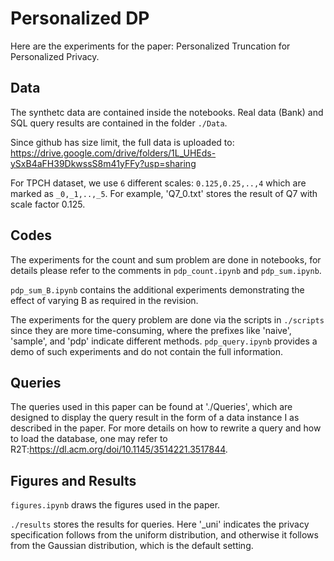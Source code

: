 # Personalized DP
Here are the experiments for the paper: Personalized Truncation for Personalized Privacy. 

## Data
The synthetc data are contained inside the notebooks. Real data (Bank) and SQL query results are contained in the folder `./Data`. 

Since github has size limit, the full data is uploaded to: https://drive.google.com/drive/folders/1L_UHEds-ySxB4aFH39DkwssS8m41yFFy?usp=sharing

For TPCH dataset, we use `6` different scales: `0.125,0.25,..,4` which are marked as `_0,_1,..,_5`. For example, 'Q7_0.txt' stores the result of Q7 with scale factor 0.125.


## Codes

The experiments for the count and sum problem are done in notebooks, for details please refer to the comments in `pdp_count.ipynb`  and `pdp_sum.ipynb`.

`pdp_sum_B.ipynb` contains the additional experiments demonstrating the effect of varying B as required in the revision.

 The experiments for the query problem are done via the scripts in `./scripts` since they are more time-consuming, where the prefixes like 'naive', 'sample', and 'pdp' indicate different methods. `pdp_query.ipynb` provides a demo of such experiments and do not contain the full information.

## Queries

The queries used in this paper can be found at './Queries', which are designed to display the query result in the form of a data instance I as described in the paper. For more details on how to rewrite a query and how to load the database, one may refer to R2T:https://dl.acm.org/doi/10.1145/3514221.3517844.

## Figures and Results
`figures.ipynb` draws the figures used in the paper.

`./results` stores the results for queries. Here '_uni' indicates the privacy specification follows from the uniform distribution, and otherwise it follows from the Gaussian distribution, which is the default setting.
